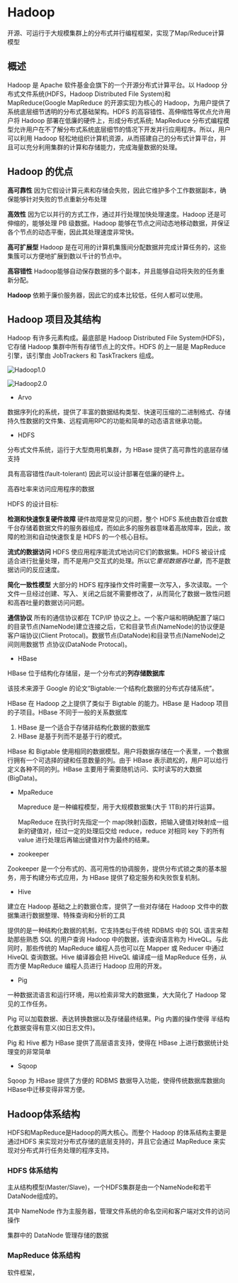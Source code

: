 # Hadoop

开源、可运行于大规模集群上的分布式并行编程框架，实现了Map/Reduce计算模型

## 概述

  Hadoop 是 Apache 软件基金会旗下的一个开源分布式计算平台。以 Hadoop 分布式文件系统(HDFS，Hadoop Distributed File System)和 MapReduce(Google MapReduce 的开源实现)为核心的 Hadoop，为用户提供了系统底层细节透明的分布式基础架构。HDFS 的高容错性、高伸缩性等优点允许用户将 Hadoop 部署在低廉的硬件上，形成分布式系统; MapReduce 分布式编程模型允许用户在不了解分布式系统底层细节的情况下开发并行应用程序。所以，用户可以利用 Hadoop 轻松地组织计算机资源，从而搭建自己的分布式计算平台，并且可以充分利用集群的计算和存储能力，完成海量数据的处理。

## Hadoop 的优点


**高可靠性** 因为它假设计算元素和存储会失败，因此它维护多个工作数据副本，确保能够针对失败的节点重新分布处理

**高效性** 因为它以并行的方式工作，通过并行处理加快处理速度。Hadoop 还是可伸缩的，能够处理 PB 级数据。Hadoop 能够在节点之间动态地移动数据，并保证各个节点的动态平衡，因此其处理速度非常快。

**高可扩展型** Hadoop 是在可用的计算机集簇间分配数据并完成计算任务的，这些 集簇可以方便地扩展到数以千计的节点中。

**高容错性** Hadoop能够自动保存数据的多个副本，并且能够自动将失败的任务重 新分配。

**Hadoop** 依赖于廉价服务器，因此它的成本比较低，任何人都可以使用。

## Hadoop 项目及其结构

  Hadoop 有许多元素构成。最底部是 Hadoop Distributed File System(HDFS)，它存储 Hadoop 集群中所有存储节点上的文件。HDFS 的上一层是 MapReduce 引擎，该引擎由 JobTrackers 和 TaskTrackers 组成。

![Hadoop1.0]()

![Hadoop2.0]()

- Arvo

 数据序列化的系统，提供了丰富的数据结构类型、快速可压缩的二进制格式、存储持久性数据的文件集、远程调用RPC的功能和简单的动态语言继承功能。

 - HDFS

分布式文件系统，运行于大型商用机集群，为 HBase 提供了高可靠性的底层存储支持

具有高容错性(fault-tolerant) 因此可以设计部署在低廉的硬件上。

高吞吐率来访问应用程序的数据

HDFS 的设计目标:

**检测和快速恢复硬件故障** 硬件故障是常见的问题，整个 HDFS 系统由数百台或数千台存储着数据文件的服务器组成，而如此多的服务器意味着高故障率，因此，故障的检测和自动快速恢复是 HDFS 的一个核心目标。

**流式的数据访问** HDFS 使应用程序能流式地访问它们的数据集。HDFS 被设计成适合进行批量处理，而不是用户交互式的处理。所以它*重视数据吞吐量*，而不是数据访问的反应速度。

**简化一致性模型** 大部分的 HDFS 程序操作文件时需要一次写入，多次读取。一个文件一旦经过创建、写入、关闭之后就不需要修改了，从而简化了数据一致性问题和高吞吐量的数据访问问题。

**通信协议** 所有的通信协议都在 TCP/IP 协议之上。一个客户端和明确配置了端口的目录节点(NameNode)建立连接之后，它和目录节点(NameNode)的协议便是客户端协议(Client Protocal)。数据节点(DataNode)和目录节点(NameNode)之间则用数据节 点协议(DataNode Protocal)。

- HBase

HBase 位于结构化存储层，是一个分布式的**列存储数据库**

该技术来源于 Google 的论文“Bigtable:一个结构化数据的分布式存储系统”。

HBase 在 Hadoop 之上提供了类似于 Bigtable 的能力。HBase 是 Hadoop 项目的子项目。HBase 不同于一般的关系数据库
1. HBase 是一个适合于存储非结构化数据的数据库
2. HBase 是基于列而不是基于行的模式。

HBase 和 Bigtable 使用相同的数据模型。用户将数据存储在一个表里，一个数据行拥有一个可选择的键和任意数量的列。由于 HBase 表示疏松的，用户可以给行定义各种不同的列。HBase 主要用于需要随机访问、实时读写的大数据(BigData)。

- MpaReduce

  Mapreduce 是一种编程模型，用于大规模数据集(大于 1TB)的并行运算。

  MapReduce 在执行时先指定一个 map(映射)函数，把输入键值对映射成一组新的键值对，经过一定的处理后交给 reduce，reduce 对相同 key 下的所有 value 进行处理后再输出键值对作为最终的结果。

- zookeeper

Zookeeper 是一个分布式的、高可用性的协调服务，提供分布式锁之类的基本服务，用于构建分布式应用，为 HBase 提供了稳定服务和失败恢复机制。

- Hive

建立在 Hadoop 基础之上的数据仓库，提供了一些对存储在 Hadoop 文件中的数据集进行数据整理、特殊查询和分析的工具

提供的是一种结构化数据的机制，它支持类似于传统 RDBMS 中的 SQL 语言来帮助那些熟悉 SQL 的用户查询 Hadoop 中的数据，该查询语言称为 HiveQL。与此同时，那些传统的 MapReduce 编程人员也可以在 Mapper 或 Reducer 中通过 HiveQL 查询数据。Hive 编译器会把 HiveQL 编译成一组 MapReduce 任务，从而方便 MapReduce 编程人员进行 Hadoop 应用的开发。

- Pig

一种数据流语言和运行环境，用以检索非常大的数据集，大大简化了 Hadoop 常见的工作任务。

Pig 可以加载数据、表达转换数据以及存储最终结果。Pig 内置的操作使得 半结构化数据变得有意义(如日志文件)。

Pig 和 Hive 都为 HBase 提供了高层语言支持，使得在 HBase 上进行数据统计处理变的非常简单

- Sqoop

Sqoop 为 HBase 提供了方便的 RDBMS 数据导入功能，使得传统数据库数据向 HBase中迁移变得非常方便。

## Hadoop体系结构

HDFS和MapReduce是Hadoop的两大核心。而整个 Hadoop 的体系结构主要是通过HDFS 来实现对分布式存储的底层支持的，并且它会通过 MapReduce 来实现对分布式并行任务处理的程序支持。

### HDFS 体系结构

  主从结构模型(Master/Slave)，一个HDFS集群是由一个NameNode和若干DataNode组成的。

  其中 NameNode 作为主服务器，管理文件系统的命名空间和客户端对文件的访问操作

  集群中的 DataNode 管理存储的数据

### MapReduce 体系结构

  软件框架，
